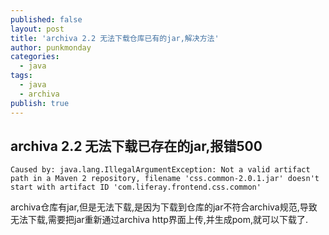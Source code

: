 ```yaml
---
published: false
layout: post
title: 'archiva 2.2 无法下载仓库已有的jar,解决方法'
author: punkmonday
categories:
  - java
tags:
  - java
  - archiva
publish: true
---
```

## archiva 2.2 无法下载已存在的jar,报错500

```
Caused by: java.lang.IllegalArgumentException: Not a valid artifact path in a Maven 2 repository, filename 'css.common-2.0.1.jar' doesn't start with artifact ID 'com.liferay.frontend.css.common'
```

archiva仓库有jar,但是无法下载,是因为下载到仓库的jar不符合archiva规范,导致无法下载,需要把jar重新通过archiva http界面上传,并生成pom,就可以下载了.